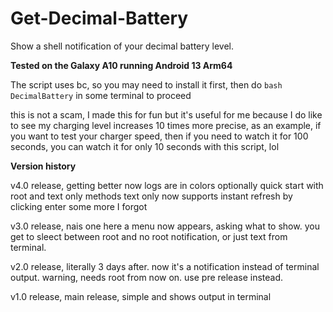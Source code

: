 # Get-Decimal-Battery
Show a shell notification of your decimal battery level.

**Tested on the Galaxy A10 running Android 13 Arm64**

The script uses bc, so you may need to install it first, then
do `bash DecimalBattery` in some terminal to proceed

this is not a scam, I made this for fun but it's useful for me
because I do like to see my charging level increases 10 times
more precise, as an example, if you want to test your charger
speed, then if you need to watch it for 100 seconds, you can
watch it for only 10 seconds with this script, lol

**Version history**

v4.0 release, getting better
now logs are in colors optionally
quick start with root and text only methods
text only now supports instant refresh by clicking enter
some more I forgot

v3.0 release, nais one here
a menu now appears, asking what to show.
you get to sleect between root and no root notification,
or just text from terminal.

v2.0 release, literally 3 days after.
now it's a notification instead of terminal output.
warning, needs root from now on. use pre release instead.

v1.0 release, main release, simple and shows output in terminal
